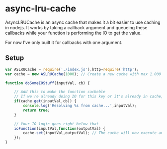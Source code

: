 async-lru-cache
===============

AsyncLRUCache is an async cache that makes it a bit easier to use caching in nodejs. It works by taking a callback argument and queueing these callbacks while your function is performing the IO to get the value.

For now I've only built it for callbacks with one argument.

Setup
-------

```javascript
var ASLRUCache = require('./index.js'),http=require('http');
var cache = new ASLRUCache(1000); // Create a new cache with max 1.000 items

function doSomeIOStuff(inputVal, cb) {

	// Add this to make the function cacheble
	// If we're already doing IO for this key or it's already in cache, the function will stop here.
	if(cache.get(inputVal,cb)) {
		console.log('Resolving %s from cache...',inputVal);
		return true;
	}

	// Your IO logic goes right below that
	ioFunction(inputVal,function(outputVal) {
		cache.set(inputVal,outputVal); // The cache will now execute any parked cbs.
	});
}

```